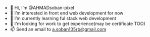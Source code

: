 - 👋 Hi, I’m @AHMADsoban-pixel
- 👀 I’m interested in front end web development for now
- 🌱 I’m currently learning ful stack web development
- 💞️ I'm looking for work to get experience(may be certificate TOO)
- 📫 Send an email to a.soban105rb@gmail.com

<!---
AHMADsoban-pixel/AHMADsoban-pixel is a ✨ special ✨ repository because its `README.md` (this file) appears on your GitHub profile.
You can click the Preview link to take a look at your changes.
--->
